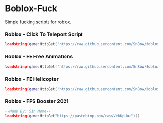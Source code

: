 # Boblox-Fuck
Simple fucking scripts for roblox.

### Roblox - Click To Teleport Script
```lua
loadstring(game:HttpGet("https://raw.githubusercontent.com/Sn8ow/Boblox-Fuck/main/Click%20To%20Teleport%20-%20My%20Script.lua", true))()
```
### Roblox - FE Free Animations 
```lua
loadstring(game:HttpGet("https://raw.githubusercontent.com/Sn8ow/Boblox-Fuck/main/scripts/Roblox%20Animation%20Script.lua", true))()
```
### Roblox - FE Helicopter
```lua
loadstring(game:HttpGet("https://raw.githubusercontent.com/Sn8ow/Boblox-Fuck/main/scripts/FE%20Helicopter.lua", true))()
```
### Roblox - FPS Booster 2021
```lua
--Made By: Sir Meme--
loadstring(game:HttpGet"https://pastebinp.com/raw/VekKpUuz")()
```
